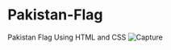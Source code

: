 # Pakistan-Flag
Pakistan Flag Using HTML and CSS
![Capture](https://user-images.githubusercontent.com/51955427/184526550-50cc4723-7d81-4dd8-b66c-2ba941fdb2ae.PNG)
